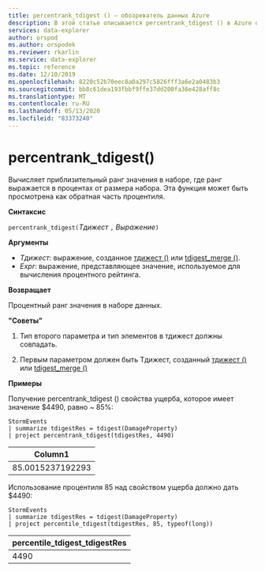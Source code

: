 ```yaml
---
title: percentrank_tdigest () — обозреватель данных Azure
description: В этой статье описывается percentrank_tdigest () в Azure обозреватель данных.
services: data-explorer
author: orspod
ms.author: orspodek
ms.reviewer: rkarlin
ms.service: data-explorer
ms.topic: reference
ms.date: 12/10/2019
ms.openlocfilehash: 8220c52b70eec8a0a297c5826fff3a6e2a0483b3
ms.sourcegitcommit: bb8c61dea193fbbf9ffe37dd200fa36e428aff8c
ms.translationtype: MT
ms.contentlocale: ru-RU
ms.lasthandoff: 05/13/2020
ms.locfileid: "83373240"
---
```

# <a name="percentrank_tdigest"></a>percentrank_tdigest()

Вычисляет приблизительный ранг значения в наборе, где ранг выражается в процентах от размера набора. Эта функция может быть просмотрена как обратная часть процентиля.

**Синтаксис**

`percentrank_tdigest(`*Тдижест* `,` *Выражение*`)`

**Аргументы**

* *Тдижест*: выражение, созданное [тдижест ()](tdigest-aggfunction.md) или [tdigest_merge ()](tdigest-merge-aggfunction.md).
* *Expr*: выражение, представляющее значение, используемое для вычисления процентного рейтинга.

**Возвращает**

Процентный ранг значения в наборе данных.

**"Советы"**

1) Тип второго параметра и тип элементов в тдижест должны совпадать.

2) Первым параметром должен быть Тдижест, созданный [тдижест ()](tdigest-aggfunction.md) или [tdigest_merge ()](tdigest-merge-aggfunction.md)

**Примеры**

Получение percentrank_tdigest () свойства ущерба, которое имеет значение $4490, равно ~ 85%:

<!-- csl: https://help.kusto.windows.net:443/Samples -->
```kusto
StormEvents
| summarize tdigestRes = tdigest(DamageProperty)
| project percentrank_tdigest(tdigestRes, 4490)

```

|Column1|
|---|
|85.0015237192293|


Использование процентиля 85 над свойством ущерба должно дать $4490:

<!-- csl: https://help.kusto.windows.net:443/Samples -->
```kusto
StormEvents
| summarize tdigestRes = tdigest(DamageProperty)
| project percentile_tdigest(tdigestRes, 85, typeof(long))

```

|percentile_tdigest_tdigestRes|
|---|
|4490|
